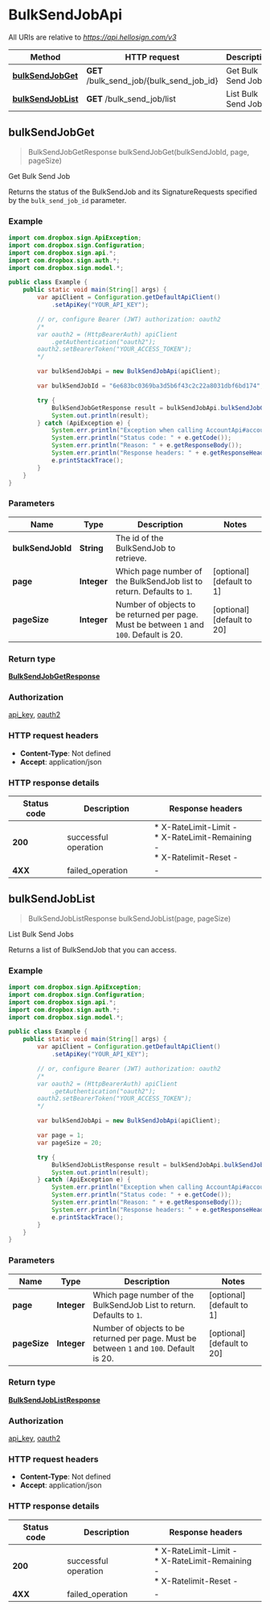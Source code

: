 # BulkSendJobApi

All URIs are relative to *https://api.hellosign.com/v3*

Method | HTTP request | Description
------------- | ------------- | -------------
[**bulkSendJobGet**](BulkSendJobApi.md#bulkSendJobGet) | **GET** /bulk_send_job/{bulk_send_job_id} | Get Bulk Send Job
[**bulkSendJobList**](BulkSendJobApi.md#bulkSendJobList) | **GET** /bulk_send_job/list | List Bulk Send Jobs



## bulkSendJobGet

> BulkSendJobGetResponse bulkSendJobGet(bulkSendJobId, page, pageSize)

Get Bulk Send Job

Returns the status of the BulkSendJob and its SignatureRequests specified by the `bulk_send_job_id` parameter.

### Example

```java
import com.dropbox.sign.ApiException;
import com.dropbox.sign.Configuration;
import com.dropbox.sign.api.*;
import com.dropbox.sign.auth.*;
import com.dropbox.sign.model.*;

public class Example {
    public static void main(String[] args) {
        var apiClient = Configuration.getDefaultApiClient()
            .setApiKey("YOUR_API_KEY");

        // or, configure Bearer (JWT) authorization: oauth2
        /*
        var oauth2 = (HttpBearerAuth) apiClient
            .getAuthentication("oauth2");
        oauth2.setBearerToken("YOUR_ACCESS_TOKEN");
        */

        var bulkSendJobApi = new BulkSendJobApi(apiClient);

        var bulkSendJobId = "6e683bc0369ba3d5b6f43c2c22a8031dbf6bd174";

        try {
            BulkSendJobGetResponse result = bulkSendJobApi.bulkSendJobGet(bulkSendJobId);
            System.out.println(result);
        } catch (ApiException e) {
            System.err.println("Exception when calling AccountApi#accountCreate");
            System.err.println("Status code: " + e.getCode());
            System.err.println("Reason: " + e.getResponseBody());
            System.err.println("Response headers: " + e.getResponseHeaders());
            e.printStackTrace();
        }
    }
}

```

### Parameters


Name | Type | Description  | Notes
------------- | ------------- | ------------- | -------------
 **bulkSendJobId** | **String**| The id of the BulkSendJob to retrieve. |
 **page** | **Integer**| Which page number of the BulkSendJob list to return. Defaults to `1`. | [optional] [default to 1]
 **pageSize** | **Integer**| Number of objects to be returned per page. Must be between `1` and `100`. Default is 20. | [optional] [default to 20]

### Return type

[**BulkSendJobGetResponse**](BulkSendJobGetResponse.md)

### Authorization

[api_key](../README.md#api_key), [oauth2](../README.md#oauth2)

### HTTP request headers

- **Content-Type**: Not defined
- **Accept**: application/json

### HTTP response details
| Status code | Description | Response headers |
|-------------|-------------|------------------|
| **200** | successful operation |  * X-RateLimit-Limit -  <br>  * X-RateLimit-Remaining -  <br>  * X-Ratelimit-Reset -  <br>  |
| **4XX** | failed_operation |  -  |


## bulkSendJobList

> BulkSendJobListResponse bulkSendJobList(page, pageSize)

List Bulk Send Jobs

Returns a list of BulkSendJob that you can access.

### Example

```java
import com.dropbox.sign.ApiException;
import com.dropbox.sign.Configuration;
import com.dropbox.sign.api.*;
import com.dropbox.sign.auth.*;
import com.dropbox.sign.model.*;

public class Example {
    public static void main(String[] args) {
        var apiClient = Configuration.getDefaultApiClient()
            .setApiKey("YOUR_API_KEY");

        // or, configure Bearer (JWT) authorization: oauth2
        /*
        var oauth2 = (HttpBearerAuth) apiClient
            .getAuthentication("oauth2");
        oauth2.setBearerToken("YOUR_ACCESS_TOKEN");
        */

        var bulkSendJobApi = new BulkSendJobApi(apiClient);

        var page = 1;
        var pageSize = 20;

        try {
            BulkSendJobListResponse result = bulkSendJobApi.bulkSendJobList(page, pageSize);
            System.out.println(result);
        } catch (ApiException e) {
            System.err.println("Exception when calling AccountApi#accountCreate");
            System.err.println("Status code: " + e.getCode());
            System.err.println("Reason: " + e.getResponseBody());
            System.err.println("Response headers: " + e.getResponseHeaders());
            e.printStackTrace();
        }
    }
}

```

### Parameters


Name | Type | Description  | Notes
------------- | ------------- | ------------- | -------------
 **page** | **Integer**| Which page number of the BulkSendJob List to return. Defaults to `1`. | [optional] [default to 1]
 **pageSize** | **Integer**| Number of objects to be returned per page. Must be between `1` and `100`. Default is 20. | [optional] [default to 20]

### Return type

[**BulkSendJobListResponse**](BulkSendJobListResponse.md)

### Authorization

[api_key](../README.md#api_key), [oauth2](../README.md#oauth2)

### HTTP request headers

- **Content-Type**: Not defined
- **Accept**: application/json

### HTTP response details
| Status code | Description | Response headers |
|-------------|-------------|------------------|
| **200** | successful operation |  * X-RateLimit-Limit -  <br>  * X-RateLimit-Remaining -  <br>  * X-Ratelimit-Reset -  <br>  |
| **4XX** | failed_operation |  -  |

